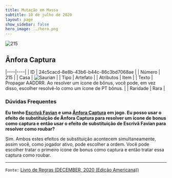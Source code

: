 ```yaml
---
title: Mutação em Massa
subtitle: 10 de julho de 2020
layout: page
show_sidebar: false
hero_image: ../hero.png
---
```


![215](https://cdn.keyforgegame.com/media/card_front/pt/479_215_W33V24JC487M_pt.png)

## Ânfora Captura

|----|----|
| ID | 24c5cacd-8e8b-43b6-b44c-86c3bd7068ae |
| Número | 215 |
| Casa | ![Saurian](https://archonarcana.com/images/thumb/9/9e/Saurian_P.png/22px-Saurian_P.png "Sauro") |
| Tipo | Artefato |
| Atributos | Item |
| Texto | Propagar AADDRR.  Ao resolver um ícone de bônus, você pode, em vez disso, escolher resolvê-lo como um ícone de PT bônus. |
| Raridade | Rara |

### Dúvidas Frequentes

**Eu tenho [Escrivã Favian](/mm/155) e uma [Ânfora Captura](/mm/215) em jogo.
Eu posso usar o efeito de substituição de Ânfora Captura para
resolver um ícone de bonus como captura e então usar o efeito de substituição de Escrivã Favian
para resolver como roubar?**

Sim. Ambos estes efeitos de substituição acontecem simultaneamente,
assim você, como jogador ativo, pode escolher a ordem. Você pode escolher
tratar o primeiro ícone de bonus como captura e então tratar essa captura como roubar.

<hr/>

`Fonte:` [Livro de Regras (DECEMBER, 2020 (Edição Americana))](https://images-cdn.fantasyflightgames.com/filer_public/8c/af/8cafeca4-02c3-4990-bba1-ff9d3aa8f02a/keyforge_rulebook_v14_reduced-compressed.pdf)

